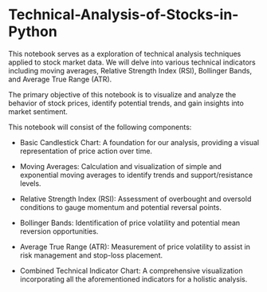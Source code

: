 # Technical-Analysis-of-Stocks-in-Python

This notebook serves as a exploration of technical analysis techniques applied to stock market data. We will delve into various technical indicators including moving averages, Relative Strength Index (RSI), Bollinger Bands, and Average True Range (ATR).

The primary objective of this notebook is to visualize and analyze the behavior of stock prices, identify potential trends, and gain insights into market sentiment.

This notebook will consist of the following components:

- Basic Candlestick Chart: A foundation for our analysis, providing a visual representation of price action over time.

- Moving Averages: Calculation and visualization of simple and exponential moving averages to identify trends and support/resistance levels.

- Relative Strength Index (RSI): Assessment of overbought and oversold conditions to gauge momentum and potential reversal points.

- Bollinger Bands: Identification of price volatility and potential mean reversion opportunities.

- Average True Range (ATR): Measurement of price volatility to assist in risk management and stop-loss placement.

- Combined Technical Indicator Chart: A comprehensive visualization incorporating all the aforementioned indicators for a holistic analysis.
